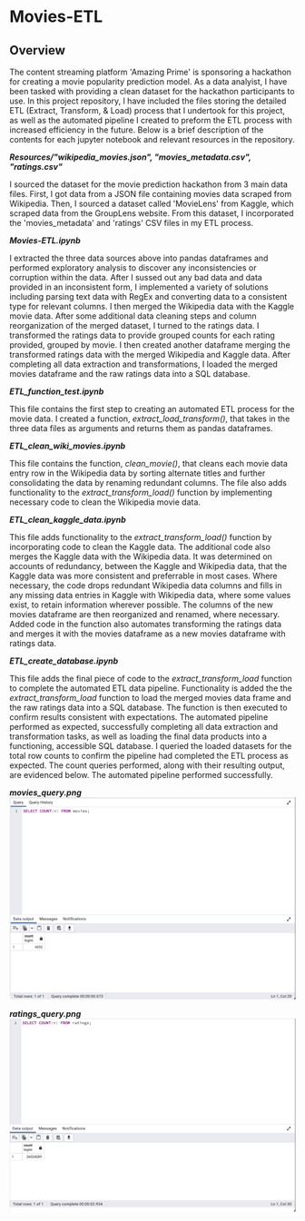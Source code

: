 # Movies-ETL

## Overview

The content streaming platform 'Amazing Prime' is sponsoring a hackathon for creating a movie popularity prediction model. As a data analyist, I have been tasked with providing a clean dataset for the hackathon participants to use. In this project repository, I have included the files storing the detailed ETL (Extract, Transform, & Load) process that I undertook for this project, as well as the automated pipeline I created to preform the ETL process with increased efficiency in the future. Below is a brief description of the contents for each jupyter notebook and relevant resources in the repository.

__*Resources/"wikipedia_movies.json", "movies_metadata.csv", "ratings.csv"*__ <br>

I sourced the dataset for the movie prediction hackathon from 3 main data files. First, I got data from a JSON file containing movies data scraped from Wikipedia. Then, I sourced a dataset called 'MovieLens' from Kaggle, which scraped data from the GroupLens website. From this dataset, I incorporated the 'movies_metadata' and 'ratings' CSV files in my ETL process.

__*Movies-ETL.ipynb*__ <br>

I extracted the three data sources above into pandas dataframes and performed exploratory analysis to discover any inconsistencies or corruption within the data. After I sussed out any bad data and data provided in an inconsistent form, I implemented a variety of solutions including parsing text data with RegEx and converting data to a consistent type for relevant columns. I then merged the Wikipedia data with the Kaggle movie data. After some additional data cleaning steps and column reorganization of the merged dataset, I turned to the ratings data. I transformed the ratings data to provide grouped counts for each rating provided, grouped by movie. I then created another dataframe merging the transformed ratings data with the merged Wikipedia and Kaggle data. After completing all data extraction and transformations, I loaded the merged movies dataframe and the raw ratings data into a SQL database.

__*ETL_function_test.ipynb*__ <br>

This file contains the first step to creating an automated ETL process for the movie data. I created a function, *extract_load_transform()*, that takes in the three data files as arguments and returns them as pandas dataframes.

__*ETL_clean_wiki_movies.ipynb*__ <br>

This file contains the function, *clean_movie()*, that cleans each movie data entry row in the Wikipedia data by sorting alternate titles and further consolidating the data by renaming redundant columns. The file also adds functionality to the *extract_transform_load()* function by implementing necessary code to clean the Wikipedia movie data.

__*ETL_clean_kaggle_data.ipynb*__ <br>

This file adds functionality to the *extract_transform_load()* function by incorporating code to clean the Kaggle data. The additional code also merges the Kaggle data with the Wikipedia data. It was determined on accounts of redundancy, between the Kaggle and Wikipedia data, that the Kaggle data was more consistent and preferrable in most cases. Where necessary, the code drops redundant Wikipedia data columns and fills in any missing data entries in Kaggle with Wikipedia data, where some values exist, to retain information wherever possible. The columns of the new movies dataframe are then reorganized and renamed, where necessary. Added code in the function also automates transforming the ratings data and merges it with the movies dataframe as a new movies dataframe with ratings data. 

__*ETL_create_database.ipynb*__ <br>

This file adds the final piece of code to the *extract_transform_load* function to complete the automated ETL data pipeline. Functionality is added the the *extract_transform_load* function to load the merged movies data frame and the raw ratings data into a SQL database. The function is then executed to confirm results consistent with expectations. The automated pipeline performed as expected, successfully completing all data extraction and transformation tasks, as well as loading the final data products into a functioning, accessible SQL database. I queried the loaded datasets for the total row counts to confirm the pipeline had completed the ETL process as expected. The count queries performed, along with their resulting output, are evidenced below. The automated pipeline performed successfully.


__*movies_query.png*__
![query](Resources/movies_query.png)

__*ratings_query.png*__
![query](Resources/ratings_query.png)